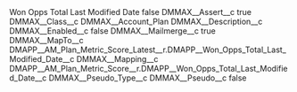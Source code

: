 <?xml version="1.0" encoding="UTF-8"?>
<CustomMetadata xmlns="http://soap.sforce.com/2006/04/metadata" xmlns:xsi="http://www.w3.org/2001/XMLSchema-instance" xmlns:xsd="http://www.w3.org/2001/XMLSchema">
    <label>Won Opps Total Last Modified Date</label>
    <protected>false</protected>
    <values>
        <field>DMMAX__Assert__c</field>
        <value xsi:type="xsd:boolean">true</value>
    </values>
    <values>
        <field>DMMAX__Class__c</field>
        <value xsi:type="xsd:string">DMMAX__Account_Plan</value>
    </values>
    <values>
        <field>DMMAX__Description__c</field>
        <value xsi:nil="true"/>
    </values>
    <values>
        <field>DMMAX__Enabled__c</field>
        <value xsi:type="xsd:boolean">false</value>
    </values>
    <values>
        <field>DMMAX__Mailmerge__c</field>
        <value xsi:type="xsd:boolean">true</value>
    </values>
    <values>
        <field>DMMAX__MapTo__c</field>
        <value xsi:type="xsd:string">DMAPP__AM_Plan_Metric_Score_Latest__r.DMAPP__Won_Opps_Total_Last_Modified_Date__c</value>
    </values>
    <values>
        <field>DMMAX__Mapping__c</field>
        <value xsi:type="xsd:string">DMAPP__AM_Plan_Metric_Score__r.DMAPP__Won_Opps_Total_Last_Modified_Date__c</value>
    </values>
    <values>
        <field>DMMAX__Pseudo_Type__c</field>
        <value xsi:nil="true"/>
    </values>
    <values>
        <field>DMMAX__Pseudo__c</field>
        <value xsi:type="xsd:boolean">false</value>
    </values>
</CustomMetadata>
